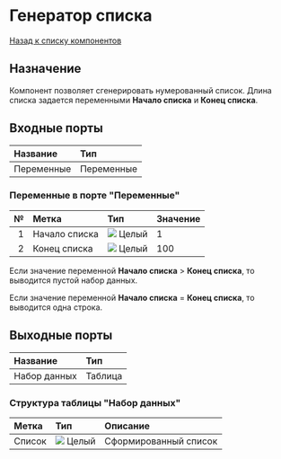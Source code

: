 # Генератор списка

[Назад к списку компонентов](../README.md)

## Назначение

Компонент позволяет сгенерировать нумерованный список. Длина списка задается переменными **Начало списка** и **Конец списка**.

## Входные порты

| Название      | Тип        |
|:--------------|:-----------|
| Переменные    | Переменные |

### Переменные в порте "Переменные"

| № | Метка          | Тип                          | Значение |
|--:|:---------------|:-----------------------------|:---------|
| 1 | Начало списка  | ![](./img/integer.svg) Целый | 1        |
| 2 | Конец списка   | ![](./img/integer.svg) Целый | 100      |

Если значение переменной **Начало списка** > **Конец списка**, то выводится пустой набор данных.

Если значение переменной **Начало списка** = **Конец списка**, то выводится одна строка.

## Выходные порты

| Название                | Тип        |
|:------------------------|:-----------|
| Набор данных            | Таблица    |

### Структура таблицы "Набор данных"

| Метка     | Тип                          | Описание              |
|:----------|:-----------------------------|:----------------------|
| Список    | ![](./img/integer.svg) Целый | Сформированный список |